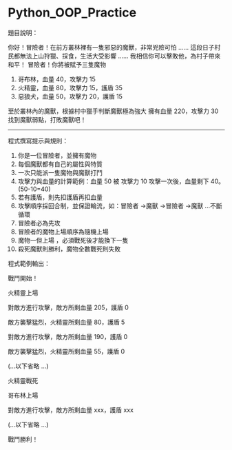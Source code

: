 # Python_OOP_Practice



題目說明：

你好！冒險者！在前方叢林裡有一隻邪惡的魔獸，非常兇險可怕
......
這段日子村民都無法上山狩獵、採食，生活大受影響
......
我相信你可以擊敗他，為村子帶來和平！
冒險者！你將被賦予三隻魔物
1. 哥布林，血量 40，攻擊力 15
2. 火精靈，血量 80，攻擊力 15，護盾 35
3. 惡狼犬，血量 50，攻擊力 20，護盾 15

至於叢林內的魔獸，根據村中獵手判斷魔獸極為強大
擁有血量
220，攻擊力 30
找到魔獸弱點，打敗魔獸吧！


--------------------------------------
程式撰寫提示與規則：
1. 你是一位冒險者，並擁有魔物
2. 每個魔獸都有自己的屬性與特質
3. 一次只能派一隻魔物與魔獸打鬥
4. 攻擊力與血量的計算範例：血量 50 被 攻擊力 10 攻擊一次後，血量剩下 40。 (50-10=40)
5. 若有護盾，則先扣護盾再扣血量
6. 攻擊順序採回合制，並保證輪流，如：冒險者 ->魔獸 ->冒險者 ->魔獸 ...不斷循環
7. 冒險者必為先攻
8. 冒險者的魔物上場順序為隨機上場
9. 魔物一但上場 ，必須戰死後才能換下一隻
10. 殺死魔獸則勝利，魔物全數戰死則失敗

程式範例輸出：

戰鬥開始！

火精靈上場

對敵方進行攻擊，敵方所剩血量
205，護盾 0

敵方襲擊猛烈，火精靈所剩血量
80，護盾 5

對敵方進行攻擊，敵方所剩血量
190，護盾 0

敵方襲擊猛烈，火精靈所剩血量
55，護盾 0

(...以下省略 ...)

火精靈戰死

哥布林上場

對敵方進行攻擊，敵方所剩血量
xxx，護盾 xxx

(...以下省略 ...)

戰鬥勝利！

